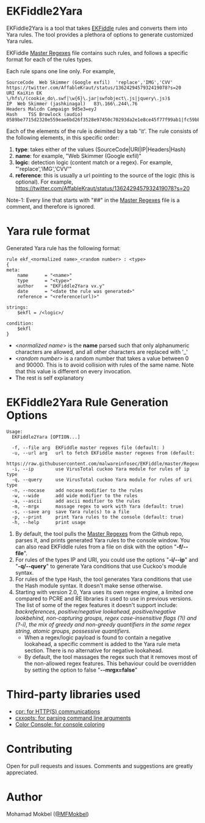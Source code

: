 # EKFiddle2Yara
EKFiddle2Yara is a tool that takes [EKFiddle](https://github.com/malwareinfosec/EKFiddle) rules and converts them into Yara rules. The tool provides a plethora of options to generate customized Yara rules.

EKFiddle [Master Regexes](https://raw.githubusercontent.com/malwareinfosec/EKFiddle/master/Regexes/MasterRegexes.txt) file contains such rules, and follows a specific format for each of the rules types.

Each rule spans one line only. For example,

```
SourceCode	Web Skimmer (Google exfil)	'replace','IMG','CVV'	https://twitter.com/AffableKraut/status/1362429457932419078?s=20
URI	KaiXin EK	\/hfs\/(cookie_do\.swf|\w{6}\.jar|swfobject\.js|jquery\.js)$
IP	Web Skimmer (jashkinagal)	83\.166\.244\.76
Headers	Malcdn Campaign	9d5e3=eyJ
Hash	TSS Browlock (audio)	0589be7715d2320e559eae6bd26f3528e97450c70293da2e1e8ce45f77f99ab1|fc59bbb18f923747b9cd3f3b23537ff09c5ad2fdfc1505a4800a3f269a234e65|d6e8aff6202436d3d2c56f686ad04680f2e5afd6ac0e1e0911772e28f2471ad2
```

Each of the elements of the rule is deimited by a tab '\t'. The rule consists of the following elements, in this specific order:

1. **type**: takes either of the values (SourceCode|URI|IP|Headers|Hash)
2. **name**: for example, "Web Skimmer (Google exfil)"
3. **logic**: detection logic (content match or a regex). For example, "'replace','IMG','CVV'"
5. **reference**: this is usually a url pointing to the source of the logic (this is optional). For example, https://twitter.com/AffableKraut/status/1362429457932419078?s=20

Note-1: Every line that starts with "##" in the [Master Regexes](https://raw.githubusercontent.com/malwareinfosec/EKFiddle/master/Regexes/MasterRegexes.txt) file is a comment, and therefore is ignored.

# Yara rule format
Generated Yara rule has the following format:

```yara
rule ekf_<normalized name>_<random number> : <type>
{
meta:
	name      = "<name>"
	type      = "<type>"
	author    = "EKFiddle2Yara vx.y"
	date      = "<date the rule was generated>"
	reference = "<reference(url)>"

strings:
	$ekfl = /<logic>/

condition:
	$ekfl
}
```
* <*normalized name*> is the **name** parsed such that only alphanumeric characters are allowed, and all other characters are replaced with '_'
* <*random number*> is a random number that takes a value between 0 and 90000. This is to avoid collision with rules of the same name. Note that this value is different on every invocation.
* The rest is self explanatory

# EKFiddle2Yara Rule Generation Options

```
Usage:
  EKFiddle2Yara [OPTION...]

  -f, --file arg  EKFiddle master regexes file (default: )
  -u, --url arg   url to fetch EKFiddle master regexes from (default:
                  https://raw.githubusercontent.com/malwareinfosec/EKFiddle/master/Regexes/MasterRegexes.txt)
  -i, --ip        use VirusTotal cuckoo Yara module for rules of ip type
  -q, --query     use VirusTotal cuckoo Yara module for rules of uri type
  -n, --nocase    add nocase modifier to the rules
  -w, --wide      add wide modifier to the rules
  -a, --ascii     add ascii modifier to the rules
  -m, --mrgx      massage regex to work with Yara (default: true)
  -s, --save arg  save Yara rule(s) to a file
  -p, --print     print Yara rules to the console (default: true)
  -h, --help      print usage
  ```
1. By default, the tool pulls the [Master Regexes](https://raw.githubusercontent.com/malwareinfosec/EKFiddle/master/Regexes/MasterRegexes.txt) from the Github repo, parses it, and prints generated Yara rules to the console window. You can also read EKFiddle rules from a file on disk with the option "**-f/--file**".
2. For rules of the types IP and URI, you could use the options "**-i/--ip**" and "**-q/--query**" to generate Yara conditions that use Cuckoo's module syntax.
3. For rules of the type Hash, the tool generates Yara conditions that use the Hash module syntax. It doesn't make sense otherwise.
4. Starting with version 2.0, Yara uses its own regex engine, a limited one compared to PCRE and RE libraries it used to use in previous versions. The list of some of the regex features it doesn't support include: *backreferences, positive/negative lookahead, positive/negative lookbehind, non-capturing groups, regex case-insensitive flags (?i) and (?-i), the mix of greedy and non-greedy quantifiers in the same regex string, atomic groups, possessive quantifiers.*
   * When a regex/logic payload is found to contain a negative lookahead, a specific comment is added to the Yara rule meta section. There is no alternative for negative lookahead.
   * By default, the tool massages the regex such that it removes most of the non-allowed regex features. This behaviour could be overridden by setting the option to false "**--mrgx=false**"

# Third-party libraries used

- [cpr: for HTTP(S) communications](https://github.com/whoshuu/cpr)
- [cxxopts: for parsing command line arguments](https://github.com/jarro2783/cxxopts)
- [Color Console: for console coloring](https://github.com/imfl/color-console)
 
# Contributing

Open for pull requests and issues. Comments and suggestions are greatly appreciated.

# Author

Mohamad Mokbel ([@MFMokbel](https://twitter.com/MFMokbel))
